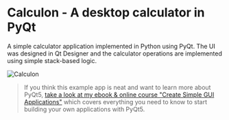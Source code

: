 # Calculon - A desktop calculator in PyQt

A simple calculator application implemented in Python using PyQt. The UI was designed in Qt Designer and the
calculator operations are implemented using simple stack-based logic.

![Calculon](screenshot-calculator.jpg)

> If you think this example app is neat and want to learn more about
PyQt5, [take a look at my ebook & online course
"Create Simple GUI Applications"](https://martinfitzpatrick.name/create-simple-gui-applications)
which covers everything you need to know to start building your own applications with PyQt5.
